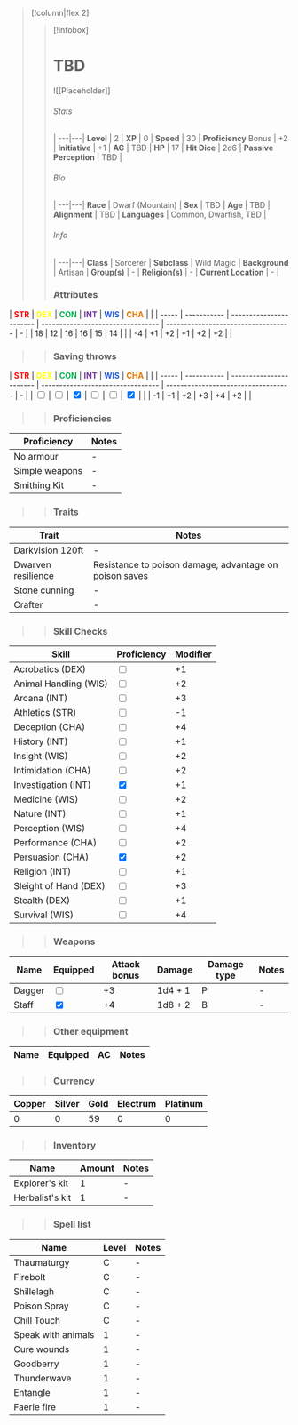>[!column|flex 2]
>> [!infobox]
>> # TBD
>> ![[Placeholder]]
>> ###### Stats
>>  |
>> ---|---|
>> **Level** | 2 |
>> **XP** | 0 |
>> **Speed** | 30 |
>> **Proficiency** Bonus | +2 |
>> **Initiative** | +1 |
>> **AC** | TBD |
>> **HP** | 17 |
>> **Hit Dice** | 2d6  |
>> **Passive Perception** | TBD |
>>  
>> ###### Bio
>>   |
>> ---|---|
>> **Race** | Dwarf (Mountain) |
>> **Sex** | TBD |
>> **Age** | TBD |
>> **Alignment** | TBD |
>> **Languages** | Common, Dwarfish, TBD |
>> ###### Info
>>   |
>> ---|---|
>> **Class** | Sorcerer |
>> **Subclass** | Wild Magic |
>> **Background** | Artisan |
>> **Group(s)** | - |
>> **Religion(s)** | - |
>> **Current Location** | - |
>>
>> ### Attributes
| <font color="#ff0000">**STR**</font> | <font color="#ffff00">**DEX**</font> | <font color="#00b050">**CON**</font> | <font color="#7030a0">**INT**</font> | <font color="#245bdb">**WIS**</font> | <font color="#de7802">**CHA**</font> | |
| ----- | ----------- | ----------------------- | --------------------------------- | ----------------------------------- | - |
| 18 | 12 | 16  | 16 | 15 | 14 | |
| -4 | +1 | +2  | +1 | +2 | +2 | |
>> ### Saving throws
| <font color="#ff0000">**STR**</font> | <font color="#ffff00">**DEX**</font> | <font color="#00b050">**CON**</font> | <font color="#7030a0">**INT**</font> | <font color="#245bdb">**WIS**</font> | <font color="#de7802">**CHA**</font> | |
| ----- | ----------- | ----------------------- | --------------------------------- | ----------------------------------- | - |
| <input type="checkbox" unchecked> | <input type="checkbox" unchecked> | <input type="checkbox" checked>  | <input type="checkbox" unchecked> | <input type="checkbox" unchecked> | <input type="checkbox" checked> | |
| -1 | +1 | +2  | +3 | +4 | +2 | |
>> ### Proficiencies
| Proficiency              | Notes |
| --------------------- | --------------------------------- | 
| No armour      | - |
| Simple weapons      | - |
| Smithing Kit     | - |
>> ### Traits
| Trait               | Notes |
| --------------------- | --------------------------------- | 
| Darkvision 120ft      | - |
| Dwarven resilience      | Resistance to poison damage, advantage on poison saves |
| Stone cunning      | - |
| Crafter      | - |
>> ### Skill Checks
| Skill               | Proficiency   | Modifier |
| --------------------- | --------------------------------- | --- |
| Acrobatics (DEX)      | <input type="checkbox" unchecked> | +1 |
| Animal Handling (WIS) | <input type="checkbox" unchecked> | +2 |
| Arcana (INT)          | <input type="checkbox" unchecked> | +3 |
| Athletics (STR)       | <input type="checkbox" unchecked> | -1 |
| Deception (CHA)       | <input type="checkbox" unchecked> | +4 |
| History (INT)         | <input type="checkbox" unchecked> | +1 |
| Insight (WIS)         | <input type="checkbox" unchecked>   | +2 |
| Intimidation (CHA)    | <input type="checkbox" unchecked> | +2 |
| Investigation (INT)   | <input type="checkbox" checked>   | +1 |
| Medicine (WIS)        | <input type="checkbox" unchecked> | +2 |
| Nature (INT)          | <input type="checkbox" unchecked> | +1 |
| Perception (WIS)      | <input type="checkbox" unchecked>   | +4 |
| Performance (CHA)     | <input type="checkbox" unchecked> | +2 |
| Persuasion (CHA)      | <input type="checkbox" checked> | +2 |
| Religion (INT)        | <input type="checkbox" unchecked> | +1 |
| Sleight of Hand (DEX) | <input type="checkbox" unchecked> | +3 |
| Stealth (DEX)         | <input type="checkbox" unchecked> | +1 |
| Survival (WIS)        | <input type="checkbox" unchecked> | +4 |
>>  ### Weapons
| Name         | Equipped         | Attack bonus         | Damage         | Damage type         | Notes         |
| -------------- | -------------- | ------------ | ---------------- | ---------------- | ---------------- |
| Dagger | <input type="checkbox" unchecked> | +3 | 1d4 + 1 | P | - |
| Staff | <input type="checkbox" checked> | +4 | 1d8 + 2 | B | - |
>>  ### Other equipment
| Name         | Equipped         | AC         | Notes         |
| -------------- | -------------- | ------------ | ---------------- |
>>  ### Currency
| Copper         | Silver         | Gold         | Electrum         | Platinum         |
| -------------- | -------------- | ------------ | ---------------- | ---------------- |
| 0 | 0 | 59 | 0 | 0 |
>>  ### Inventory
| Name         | Amount         | Notes         |
| -------------- | -------------- | ------------ |
| Explorer's kit | 1 | - |
| Herbalist's kit | 1 | - |
>>  ### Spell list
| Name         | Level         | Notes         |
| -------------- | -------------- | ------------ |
| Thaumaturgy | C | - |
| Firebolt | C | - |
| Shillelagh | C | - |
| Poison Spray | C | - |
| Chill Touch | C | - |
| Speak with animals | 1 | - |
| Cure wounds | 1 | - |
| Goodberry | 1 | - |
| Thunderwave | 1 | - |
| Entangle | 1 | - |
| Faerie fire | 1 | - |
